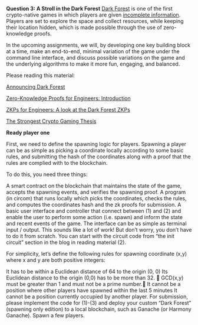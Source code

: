 **Question 3: A Stroll in the Dark Forest**
[Dark Forest](https://zkga.me/) is one of the first crypto-native games in which players are given [incomplete information](https://www.wikiwand.com/en/Complete_information). Players are set to explore the space and collect resources, while keeping their location hidden, which is made possible through the use of zero-knowledge proofs.

In the upcoming assignments, we will, by developing one key building block at a time, make an end-to-end, minimal variation of the game under the command line interface, and discuss possible variations on the game and the underlying algorithms to make it more fun, engaging, and balanced.

Please reading this material:

[Announcing Dark Forest](https://blog.zkga.me/announcing-darkforest)

[Zero-Knowledge Proofs for Engineers: Introduction](https://blog.zkga.me/intro-to-zksnarks)

[ZKPs for Engineers: A look at the Dark Forest ZKPs](https://blog.zkga.me/df-init-circuit)

[The Strongest Crypto Gaming Thesis](https://gubsheep.substack.com/p/the-strongest-crypto-gaming-thesis)

**Ready player one**

First, we need to define the spawning logic for players. Spawning a player can be as simple as picking a coordinate locally according to some basic rules, and submitting the hash of the coordinates along with a proof that the rules are complied with to the blockchain.

To do this, you need three things:

A smart contract on the blockchain that maintains the state of the game, accepts the spawning events, and verifies the spawning proof.
A program (in circom) that runs locally which picks the coordinates, checks the rules, and computes the coordinates hash and the zk proofs for submission.
A basic user interface and controller that connect between (1) and (2) and enable the user to perform some action (i.e. spawn) and inform the state and recent events of the game. The interface can be as simple as terminal input / output.
This sounds like a lot of work! But don’t worry, you don’t have to do it from scratch. You can start with the circuit code from “the init circuit” section in the blog in reading material (2).

For simplicity, let’s define the following rules for spawning coordinate (x,y) where x and y are both positive integers:

It has to be within a Euclidean distance of 64 to the origin (0, 0)
Its Euclidean distance to the origin (0,0) has to be more than 32.
💫 GCD(x,y) must be greater than 1 and must not be a prime number.💫 
It cannot be a position where other players have spawned within the last 5 minutes
It cannot be a position currently occupied by another player.
For submission, please implement the code for (1)-(3) and deploy your custom “Dark Forest” (spawning only edition) to a local blockchain, such as Ganache (or Harmony Ganache). Spawn a few players.
